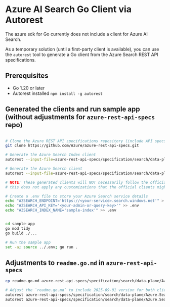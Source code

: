 # Azure AI Search Go Client via Autorest

The azure sdk for Go currently does not include a client for Azure AI Search.

As a temporary solution (until a first-party client is available), you can use the `autorest` tool to generate a Go client from the Azure Search REST API specifications.


## Prerequisites
- Go 1.20 or later
- Autorest installed `npm install -g autorest`

## Generated the clients and run sample app (without adjustments for `azure-rest-api-specs` repo)

```bash

# Clone the Azure REST API specifications repository (include API specs for autorest)
git clone https://github.com/Azure/azure-rest-api-specs.git 

# Generate the Azure Search Index client
autorest --input-file=azure-rest-api-specs/specification/search/data-plane/Azure.Search/stable/2025-09-01/searchindex.json --go --containing-module --output-folder=sample-app/searchindex --clear-output-folder

# Generate the Azure Search client
autorest --input-file=azure-rest-api-specs/specification/search/data-plane/Azure.Search/stable/2025-09-01/searchservice.json --go --containing-module --output-folder=sample-app/searchservice --clear-output-folder

# NOTE: These generated clients will NOT necessarily follow the official clients as
# this does not apply any customizations that the official clients might have.

# Create a .env file to store your Azure Search service details
echo "AZSEARCH_ENDPOINT='https://<your-service>.search.windows.net'" > .env
echo "AZSEARCH_API_KEY='<your-admin-or-query-key>'" >> .env
echo "AZSEARCH_INDEX_NAME='sample-index'" >> .env


cd sample-app
go mod tidy
go build ./...

# Run the sample app
set -a; source ../.env; go run .
```

## Adjustments to `readme.go.md` in `azure-rest-api-specs`

```bash
cp readme.go.md azure-rest-api-specs/specification/search/data-plane/Azure.Search/readme.go.md

# Adjust the `readme.go.md` to include 2025-09-01 version for both clients (searchindex and searchservice)
autorest azure-rest-api-specs/specification/search/data-plane/Azure.Search --containing-module --tag=package-2025-09-searchindex --go --go-sdk-folder=$(pwd)/go-sdk-folder
autorest azure-rest-api-specs/specification/search/data-plane/Azure.Search --containing-module --tag=package-2025-09-searchservice --go --go-sdk-folder=$(pwd)/go-sdk-folder
```